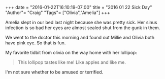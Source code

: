 +++
date = "2016-01-22T16:10:19-07:00"
title = "2016 01 22 Sick Day"
"Author"= "Craig"
"Tags"= ["Olivia","Amelia"]
+++

Amelia slept in our bed last night because she was pretty sick. Her sinus infection is so bad her eyes are almost sealed shut from 
the gunk in them.

We went to the doctor this morning and found out Millie and Olivia both have pink eye. So that is fun.

My favorite tidbit from olivia on the way home with her lollipop: 

> This lollipop tastes like me! Like apples and like me.

I'm not sure whether to be amused or terrified.

